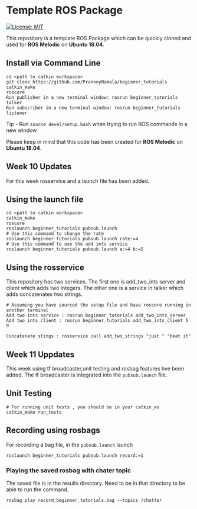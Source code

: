 # Template ROS Package

[![License: MIT](https://img.shields.io/badge/License-MIT-yellow.svg)](https://opensource.org/licenses/MIT)


This repository is a template ROS Package which can be quickly cloned and used for **ROS Melodic** on **Ubuntu 18.04**. 

## Install via Command Line
```
cd <path to catkin workspace>
git clone https://github.com/PrannoyNamala/beginner_tutorials
catkin_make
roscore
Run publisher in a new terminal window: rosrun beginner_tutorials talker
Run subscriber in a new terminal window: rosrun beginner_tutorials listener
```
Tip - Run ```source devel/setup.bash``` when trying to run ROS commands in a new window

Please keep in mind that this code has been created for **ROS Melodic** on **Ubuntu 18.04**.

## Week 10 Updates

For this week rosservice  and a launch file has been added. 

## Using the launch file
```
cd <path to catkin workspace>
catkin_make
roscore
roslaunch beginner_tutorials pubsub.launch
# Use this command to change the rate
roslaunch beginner_tutorials pubsub.launch rate:=4
# Use this command to use the add ints service
roslaunch beginner_tutorials pubsub.launch a:=4 b:=5
```

## Using the rosservice
This repository has two services. The first one is add_two_ints server and client which adds two integers. The other one is a service in talker which adds concatenates two strings.
```
# Assuming you have sourced the setup file and have roscore running in another terminal
Add two ints service : rosrun beginner_tutorials add_two_ints_server
Add two ints client : rosrun beginner_tutorials add_two_ints_client 5 9

Concatenate stings : rosservice call add_two_strings "just " "beat it"
```

## Week 11 Uppdates

This week using tf broadcaster,unit testing and rosbag features hve been added. The tf broadcaster is integrated into the ```pubsub.launch```  file. 

## Unit Testing
```
# For running unit tests , you should be in your catkin_ws
catkin_make run_tests
```

## Recording using rosbags
For recording a bag file, in the ```pubsub.launch``` launch
```
roslaunch beginner_tutorials pubsub.launch record:=1
```
### Playing the saved rosbag with chater topic
The saved file is in the results directory. Need to be in that directory to be able to run the command.  
```
rosbag play record_beginner_tutorials.bag --topics /chatter
```
